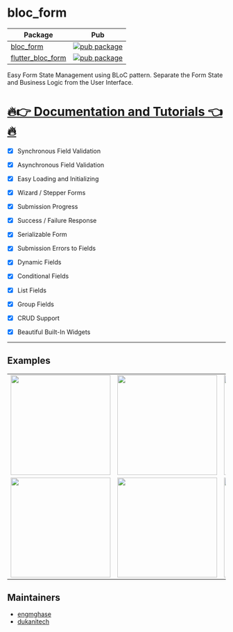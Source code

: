 # bloc_form

| Package                                                                                           | Pub                                                                                                    |
|---------------------------------------------------------------------------------------------------| ------------------------------------------------------------------------------------------------------ |
| [bloc_form](https://github.com/dukanitech/bloc_form/tree/main/packages/bloc_form)                 | [![pub package](https://img.shields.io/pub/v/bloc_form.svg)](https://pub.dev/packages/bloc_form)                 |
| [flutter_bloc_form](https://github.com/dukanitech/bloc_form/tree/main/packages/flutter_bloc_form) | [![pub package](https://img.shields.io/pub/v/flutter_bloc_form.svg)](https://pub.dev/packages/flutter_bloc_form)       


Easy Form State Management using BLoC pattern. Separate the Form State and Business Logic from the User Interface.

# [🔥👉 Documentation and Tutorials 👈🔥](https://dukanitech.github.io/bloc_form/)


- [x] Synchronous Field Validation
- [x] Asynchronous Field Validation
- [x] Easy Loading and Initializing
- [x] Wizard / Stepper Forms
- [x] Submission Progress
- [x] Success / Failure Response
- [x] Serializable Form
- [x] Submission Errors to Fields
- [x] Dynamic Fields
- [x] Conditional Fields
- [x] List Fields
- [x] Group Fields
- [x] CRUD Support
- [x] Beautiful Built-In Widgets


---

## Examples

<div>
    <table>
        <tr>
            <td> 
                <a>
                    <img src="https://raw.githubusercontent.com/dukanitech/bloc_form/master/screenshots/bloc_form1.gif" width="230"/>
                </a>
            </td>    
            <td>   
                <a>
                    <img src="https://raw.githubusercontent.com/dukanitech/bloc_form/master/screenshots/bloc_form2.gif" width="230"/>                   
                </a>
            </td>
             <td>   
                <a>
                    <img src="https://raw.githubusercontent.com/dukanitech/bloc_form/master/screenshots/bloc_form3.gif" width="230"/>                   
                </a>
            </td>        
        </tr>
        <tr>
            <td> 
                <a>
                    <img src="https://raw.githubusercontent.com/dukanitech/bloc_form/master/screenshots/bloc_form4.gif" width="230"/>
                </a>
            </td>    
            <td>   
                <a>
                    <img src="https://raw.githubusercontent.com/dukanitech/bloc_form/master/screenshots/bloc_form5.gif" width="230"/>                   
                </a>
            </td>
            <td>   
                <a>
                    <img src="https://raw.githubusercontent.com/dukanitech/bloc_form/master/screenshots/bloc_form6.gif" width="230"/>                   
                </a>
            </td>            
        </tr>
    <table>

</div>


## Maintainers

- [engmghase](https://github.com/mghase)
- [dukanitech](https://github.com/dukanitech)

